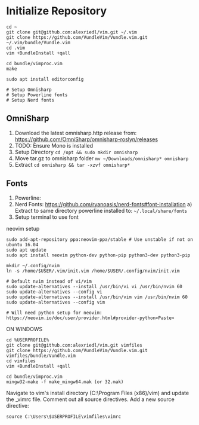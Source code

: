 # Initialize Repository #
```
cd ~
git clone git@github.com:alexriedl/vim.git ~/.vim
git clone https://github.com/VundleVim/Vundle.vim.git ~/.vim/bundle/Vundle.vim
cd .vim
vim +BundleInstall +qall

cd bundle/vimproc.vim
make

sudo apt install editorconfig

# Setup Omnisharp
# Setup Powerline fonts
# Setup Nerd fonts
```

## OmniSharp ##
1. Download the latest omnisharp.http release from: https://github.com/OmniSharp/omnisharp-roslyn/releases
2. TODO: Ensure Mono is installed
3. Setup Directory `cd /opt && sudo mkdir omnisharp`
4. Move tar.gz to omnisharp folder `mv ~/Downloads/omnisharp* omnisharp`
5. Extract `cd omnisharp && tar -xzvf omnisharp*`

## Fonts ##
1. Powerline: 
2. Nerd Fonts: https://github.com/ryanoasis/nerd-fonts#font-installation<Paste>
	a) Extract to same directory powerline installed to: `~/.local/share/fonts`
3. Setup terminal to use font 

neovim setup
```
sudo add-apt-repository ppa:neovim-ppa/stable # Use unstable if not on ubuntu 16.04
sudo apt update
sudo apt install neovim python-dev python-pip python3-dev python3-pip

mkdir ~/.config/nvim
ln -s /home/$USER/.vim/init.vim /home/$USER/.config/nvim/init.vim

# Default nvim instead of vi/vim
sudo update-alternatives --install /usr/bin/vi vi /usr/bin/nvim 60
sudo update-alternatives --config vi
sudo update-alternatives --install /usr/bin/vim vim /usr/bin/nvim 60
sudo update-alternatives --config vim

# Will need python setup for neovim: https://neovim.io/doc/user/provider.html#provider-python<Paste>
```


ON WINDOWS
```
cd %USERPROFILE%
git clone git@github.com:alexriedl/vim.git vimfiles
git clone https://github.com/VundleVim/Vundle.vim.git vimfiles/bundle/Vundle.vim
cd vimfiles
vim +BundleInstall +qall

cd bundle/vimproc.vim
mingw32-make -f make_mingw64.mak (or 32.mak)
```

Navigate to vim's install directory (C:\Program Files (x86)/vim) and update the _vimrc file. Comment out all source directives. Add a new source directive:
```
source C:\Users\$USERPROFILE\vimfiles\vimrc
```


